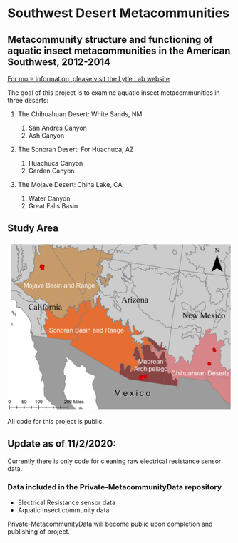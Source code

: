 # Southwest Desert Metacommunities
## Metacommunity structure and functioning of aquatic insect metacommunities in the American Southwest, 2012-2014


[For more information, please visit the Lytle Lab website](https://lytlelab.science.oregonstate.edu)

The goal of this project is to examine aquatic insect metacommunities in three deserts:

1. The Chihuahuan Desert: White Sands, NM
	1. San Andres Canyon 
	1. Ash Canyon 


2. The Sonoran Desert: For Huachuca, AZ
	1. Huachuca Canyon 
	1. Garden Canyon 

3. The Mojave Desert: China Lake, CA
	1. Water Canyon 
	1. Great Falls Basin 


## Study Area
![Study Area](/Images/StudyArea.png)

All code for this project is public. 

## Update as of 11/2/2020:
Currently there is only code for cleaning raw electrical resistance sensor data. 

### Data included in the Private-MetacommunityData repository
* Electrical Resistance sensor data
* Aquatic Insect community data

Private-MetacommunityData will become public upon completion and publishing of project. 
